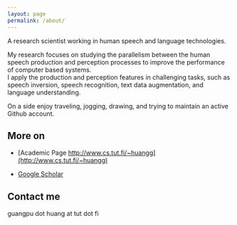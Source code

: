 ```yaml
---
layout: page
permalink: /about/
---
```


A research scientist working in human speech and language technologies.

My research focuses on studying the parallelism between the human speech production and perception processes to improve the performance of computer based systems.  
I apply the production and perception features in challenging tasks, such as speech inversion, speech recognition, text data augmentation, and language understanding.

On a side enjoy traveling, jogging, drawing, and trying to maintain an active Github account.

## More on

  - [Academic Page http://www.cs.tut.fi/~huangg](http://www.cs.tut.fi/~huangg)

  - [Google Scholar](https://scholar.google.fr/citations?user=hrICCP0AAAAJ&hl=en)

## Contact me
  guangpu dot huang at tut dot fi
